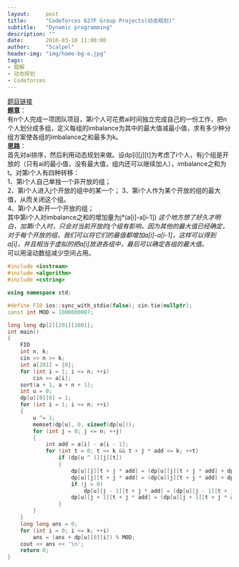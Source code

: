 ```yaml
---
layout:     post
title:      "Codeforces 627F Group Projects(动态规划)"
subtitle:   "Dynamic programming"
description: ""
date:       2016-03-10 11:00:00
author:     "Scalpel"
header-img: "img/home-bg-o.jpg"
tags:
- 题解
- 动态规划
- Codeforces
---
```

[题目链接](http://codeforces.com/problemset/problem/626/F)  
**题意**：  
有n个人完成一项团队项目，第i个人可花费ai时间独立完成自己的一份工作，把n个人划分成多组，定义每组的imbalance为其中的最大值减最小值，求有多少种分组方案使各组的imbalance之和最多为k。   
**思路**：  
首先对ai排序，然后利用动态规划来做。设dp\[i\]\[j\]\[t\]为考虑了i个人，有j个组是开放的（只有ai的最小值，没有最大值，组内还可以继续加人），imbalance之和为t。对第i个人有四种转移：  
1、第i个人自己单独一个非开放的组；   
2、第i个人进入j个开放的组中的某一个； 
3、第i个人作为某个开放的组的最大值，从而关闭这个组。     
4、第i个人新开一个开放的组；  
其中第i个人对imbalance之和的增加量为j\*(a[i]-a[i-1]) *这个地方想了好久才明白，加第i个人时，只会对当前开放的j个组有影响，因为其他的最大值已经确定，对于每个开放的组，我们可以将它们的最值都增加a[i]-a[i-1]，这样可以得到a[i]，并且相当于虚拟的把a[i]放进各组中，最后可以确定各组的最大值。*  
可以用滚动数组减少空间占用。  

~~~cpp
#include <iostream>
#include <algorithm>
#include <cstring>

using namespace std;

#define FIO ios::sync_with_stdio(false); cin.tie(nullptr);
const int MOD = 1000000007;

long long dp[2][201][1001];
int main() 
{
    FIO
    int n, k;
    cin >> n >> k;
    int a[201] = {0};
    for (int i = 1; i <= n; ++i) 
        cin >> a[i];
    sort(a + 1, a + n + 1);
    int u = 0;
    dp[u][0][0] = 1;
    for (int i = 1; i <= n; ++i) 
    {
        u ^= 1;
        memset(dp[u], 0, sizeof(dp[u]));
        for (int j = 0; j <= n; ++j) 
        {
            int add = a[i] - a[i - 1];
            for (int t = 0; t <= k && t + j * add <= k; ++t) 
                if (dp[u ^ 1][j][t]) 
                {
                    dp[u][j][t + j * add] = (dp[u][j][t + j * add] + dp[u ^ 1][j][t]) % MOD; 
                    dp[u][j][t + j * add] = (dp[u][j][t + j * add] + dp[u ^ 1][j][t] * j % MOD) % MOD; 
                    if (j > 0) 
                        dp[u][j - 1][t + j * add] = (dp[u][j - 1][t + j * add] + dp[u ^ 1][j][t] * j % MOD) % MOD; 
                    dp[u][j + 1][t + j * add] = (dp[u][j + 1][t + j * add] + dp[u ^ 1][j][t]) % MOD; 
                }
        }
    }
    long long ans = 0;
    for (int i = 0; i <= k; ++i) 
        ans = (ans + dp[u][0][i]) % MOD;
    cout << ans << '\n';
    return 0;
}
~~~

